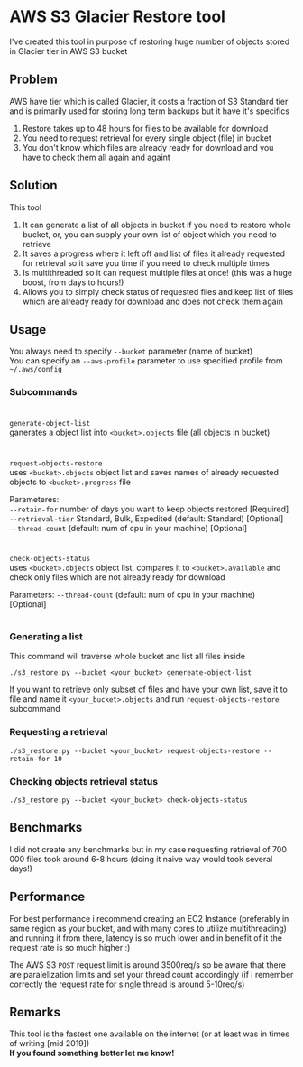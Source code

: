 # AWS S3 Glacier Restore tool

I've created this tool in purpose of restoring huge number of objects stored in Glacier tier in AWS S3 bucket  

## Problem
AWS have tier which is called Glacier, it costs a fraction of S3 Standard tier and is primarily used for storing long term backups but it have it's specifics

1) Restore takes up to 48 hours for files to be available for download
2) You need to request retrieval for every single object (file) in bucket
3) You don't know which files are already ready for download and you have to check them all again and againt

## Solution
This tool  

1) It can generate a list of all objects in bucket if you need to restore whole bucket, or, you can supply your own list of object which you need to retrieve
2) It saves a progress where it left off and list of files it already requested for retrieval so it save you time if you need to check multiple times
3) Is multithreaded so it can request multiple files at once! (this was a huge boost, from days to hours!)
4) Allows you to simply check status of requested files and keep list of files which are already ready for download and does not check them again

## Usage
You always need to specify `--bucket` parameter (name of bucket)  
You can specify an `--aws-profile` parameter to use specified profile from `~/.aws/config`

### Subcommands
#
`generate-object-list`  
ganerates a object list into `<bucket>.objects` file (all objects in bucket)  
#
`request-objects-restore`  
uses `<bucket>.objects` object list and saves names of already requested objects to `<bucket>.progress` file

Parameteres:  
`--retain-for` number of days you want to keep objects restored [Required]  
`--retrieval-tier` Standard, Bulk, Expedited (default: Standard) [Optional]  
`--thread-count` (default: num of cpu in your machine) [Optional]
#
`check-objects-status`  
uses `<bucket>.objects` object list, compares it to `<bucket>.available` and check only files which are not already ready for download  

Parameters:
`--thread-count` (default: num of cpu in your machine) [Optional]
#

### Generating a list
This command will traverse whole bucket and list all files inside
```
./s3_restore.py --bucket <your_bucket> genereate-object-list
```
If you want to retrieve only subset of files and have your own list, save it to file and name it `<your_bucket>.objects` and run `request-objects-restore` subcommand

### Requesting a retrieval
```
./s3_restore.py --bucket <your_bucket> request-objects-restore --retain-for 10
```

### Checking objects retrieval status
```
./s3_restore.py --bucket <your_bucket> check-objects-status
```

## Benchmarks
I did not create any benchmarks but in my case requesting retrieval of 700 000 files took around 6-8 hours (doing it naive way would took several days!)

## Performance 
For best performance i recommend creating an EC2 Instance (preferably in same region as your bucket, and with many cores to utilize multithreading) and running it from there, latency is so much lower and in benefit of it the request rate is so much higher :)

The AWS S3 `POST` request limit is around 3500req/s so be aware that there are paralelization limits and set your thread count accordingly (if i remember correctly the request rate for single thread is around 5-10req/s)

## Remarks
This tool is the fastest one available on the internet (or at least was in times of writing [mid 2019])  
**If you found something better let me know!**
